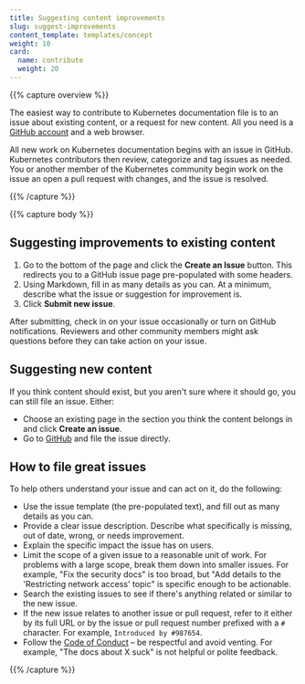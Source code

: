 ```yaml
---
title: Suggesting content improvements
slug: suggest-improvements
content_template: templates/concept
weight: 10
card:
  name: contribute
  weight: 20
---
```


{{% capture overview %}}

The easiest way to contribute to Kubernetes documentation file is to an issue about existing content,
or a request for new content. All you need is a [GitHub account](https://github.com/join) and a web browser.

All new work on Kubernetes documentation begins with an issue in GitHub. Kubernetes contributors
then review, categorize and tag issues as needed. You or another member
of the Kubernetes community begin work on the issue an open a pull request with changes,
and the issue is resolved.

{{% /capture %}}

{{% capture body %}}

## Suggesting improvements to existing content

1. Go to the bottom of the page and click the **Create an Issue** button. This redirects you
 to a GitHub issue page pre-populated with some headers.
2. Using Markdown, fill in as many details as you can. At a minimum, describe what
  the issue or suggestion for improvement is.
3. Click **Submit new issue**.

After submitting, check in on your issue occasionally or turn on GitHub notifications.
Reviewers and other community members might ask questions before
they can take action on your issue.

## Suggesting new content

If you think content should exist, but you aren't sure where it should go, you can
still file an issue. Either:

- Choose an existing page in the section you think the content belongs in and click **Create an issue**.
- Go to [GitHub](https://github.com/kubernetes/website/issues/new/) and file the issue directly.

## How to file great issues

To help others understand your issue and can act on it, do the following:

- Use the issue template (the pre-populated text), and fill out as many details as you can.
- Provide a clear issue description. Describe what specifically is missing, out of date,
  wrong, or needs improvement.
- Explain the specific impact the issue has on users.
- Limit the scope of a given issue to a reasonable unit of work. For problems
  with a large scope, break them down into smaller issues. For example, "Fix the security docs"
  is too broad, but "Add details to the 'Restricting network access' topic" is specific enough
  to be actionable.
- Search the existing issues to see if there's anything related or similar to the
  new issue.
- If the new issue relates to another issue or pull request, refer to it
  either by its full URL or by the issue or pull request number prefixed
  with a `#` character. For example, `Introduced by #987654`.
- Follow the [Code of Conduct](/community/code-of-conduct/) – be respectful and
  avoid venting. For example, "The docs about X suck" is not
  helpful or polite feedback.

{{% /capture %}}
